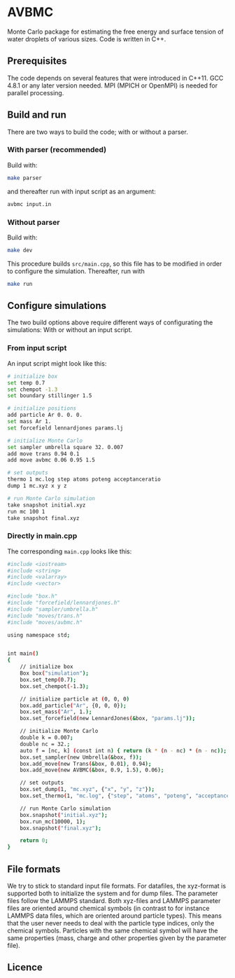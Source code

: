 # AVBMC
Monte Carlo package for estimating the free energy and surface tension of water droplets of various sizes. Code is written in C++.

## Prerequisites
The code depends on several features that were introduced in C++11. GCC 4.8.1 or any later version needed. MPI (MPICH or OpenMPI) is needed for parallel processing.

## Build and run
There are two ways to build the code; with or without a parser. 

### With parser (recommended)
Build with:
```bash
make parser
```
and thereafter run with input script as an argument:
```bash
avbmc input.in
```

### Without parser
Build with:
```bash
make dev
```
This procedure builds `src/main.cpp`, so this file has to be modified in order to configure the simulation. Thereafter, run with
```bash
make run
```

## Configure simulations
The two build options above require different ways of configurating the simulations: With or without an input script.

### From input script
An input script might look like this:
```bash
# initialize box
set temp 0.7
set chempot -1.3
set boundary stillinger 1.5

# initialize positions
add particle Ar 0. 0. 0.
set mass Ar 1.
set forcefield lennardjones params.lj

# initialize Monte Carlo
set sampler umbrella square 32. 0.007
add move trans 0.94 0.1
add move avbmc 0.06 0.95 1.5

# set outputs
thermo 1 mc.log step atoms poteng acceptanceratio
dump 1 mc.xyz x y z

# run Monte Carlo simulation
take snapshot initial.xyz
run mc 100 1
take snapshot final.xyz
```

### Directly in main.cpp
The corresponding `main.cpp` looks like this:
```bash
#include <iostream>
#include <string>
#include <valarray>
#include <vector>

#include "box.h"
#include "forcefield/lennardjones.h"
#include "sampler/umbrella.h"
#include "moves/trans.h"
#include "moves/avbmc.h"

using namespace std;


int main()
{
    // initialize box
    Box box("simulation");
    box.set_temp(0.7);
    box.set_chempot(-1.3);

    // initialize particle at (0, 0, 0)
    box.add_particle("Ar", {0, 0, 0});
    box.set_mass("Ar", 1.);
    box.set_forcefield(new LennardJones(&box, "params.lj"));

    // initialize Monte Carlo
    double k = 0.007;
    double nc = 32.;
    auto f = [nc, k] (const int n) { return (k * (n - nc) * (n - nc)); };
    box.set_sampler(new Umbrella(&box, f));
    box.add_move(new Trans(&box, 0.01), 0.94);
    box.add_move(new AVBMC(&box, 0.9, 1.5), 0.06);

    // set outputs
    box.set_dump(1, "mc.xyz", {"x", "y", "z"});
    box.set_thermo(1, "mc.log", {"step", "atoms", "poteng", "acceptanceratio"});

    // run Monte Carlo simulation
    box.snapshot("initial.xyz");
    box.run_mc(10000, 1);
    box.snapshot("final.xyz");

    return 0;
}
```

## File formats
We try to stick to standard input file formats. For datafiles, the xyz-format is supported both to initialize the system and for dump files. The parameter files follow the LAMMPS standard. Both xyz-files and LAMMPS parameter files are oriented around chemical symbols (in contrast to for instance LAMMPS data files, which are oriented around particle types). This means that the user never needs to deal with the particle type indices, only the chemical symbols. Particles with the same chemical symbol will have the same properties (mass, charge and other properties given by the parameter file).

## Licence
